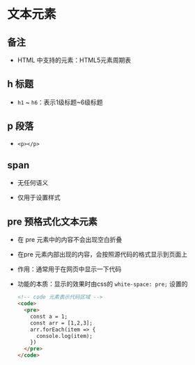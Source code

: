 # 文本元素

## 备注

+ HTML 中支持的元素：HTML5元素周期表

## h 标题

+ `h1` \~ `h6`：表示1级标题\~6级标题

## p 段落

+ `<p></p>`

## span

+ 无任何语义

+ 仅用于设置样式

## pre 预格式化文本元素

+ 在 pre 元素中的内容不会出现空白折叠

+ 在pre 元素内部出现的内容，会按照源代码的格式显示到页面上

+ 作用：通常用于在网页中显示一下代码

+ 功能的本质：显示的效果时由css的 `white-space: pre;` 设置的

  ```html
  <!-- code 元素表示代码区域 -->
  <code>
    <pre>
      const a = 1;
      const arr = [1,2,3];
      arr.forEach(item => {
        console.log(item);
      })
    </pre>
  </code>
  ```
